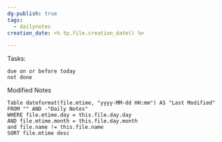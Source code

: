 ```yaml
---
dg-publish: true
tags:
  - dailynotes
creation_date: <% tp.file.creation_date() %>

---
```


Tasks:
```tasks
due on or before today
not done
```

Modified Notes
```dataview
Table dateformat(file.mtime, "yyyy-MM-dd HH:mm") AS "Last Modified"
FROM "" AND -"Daily Notes"
WHERE file.mtime.day = this.file.day.day
AND file.mtime.month = this.file.day.month
and file.name != this.file.name
SORT file.mtime desc
```
